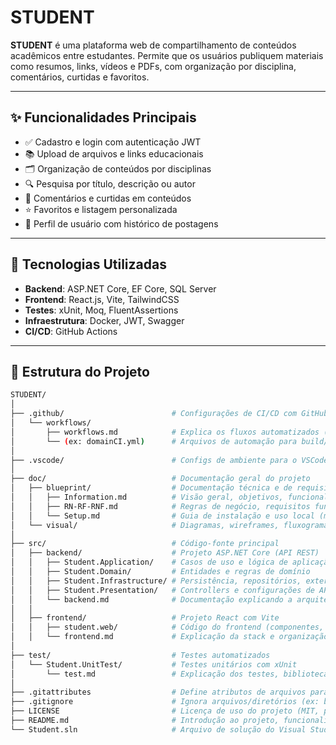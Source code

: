 # STUDENT

**STUDENT** é uma plataforma web de compartilhamento de conteúdos acadêmicos entre estudantes. Permite que os usuários publiquem materiais como resumos, links, vídeos e PDFs, com organização por disciplina, comentários, curtidas e favoritos.

---

## ✨ Funcionalidades Principais

- ✅ Cadastro e login com autenticação JWT
- 📚 Upload de arquivos e links educacionais
- 🗂 Organização de conteúdos por disciplinas
- 🔍 Pesquisa por título, descrição ou autor
- 💬 Comentários e curtidas em conteúdos
- ⭐ Favoritos e listagem personalizada
- 👤 Perfil de usuário com histórico de postagens

---

## 🚀 Tecnologias Utilizadas

- **Backend**: ASP.NET Core, EF Core, SQL Server
- **Frontend**: React.js, Vite, TailwindCSS
- **Testes**: xUnit, Moq, FluentAssertions
- **Infraestrutura**: Docker, JWT, Swagger
- **CI/CD**: GitHub Actions

---

## 📁 Estrutura do Projeto
```bash
STUDENT/
│
├── .github/                        # Configurações de CI/CD com GitHub Actions
│   └── workflows/
│       ├── workflows.md            # Explica os fluxos automatizados (CI/CD)
│       └── (ex: domainCI.yml)      # Arquivos de automação para build/teste
│
├── .vscode/                        # Configs de ambiente para o VSCode (ex: launch.json, settings.json)
│
├── doc/                            # Documentação geral do projeto
│   ├── blueprint/                  # Documentação técnica e de requisitos
│   │   ├── Information.md          # Visão geral, objetivos, funcionalidades e futuras melhorias
│   │   ├── RN-RF-RNF.md            # Regras de negócio, requisitos funcionais e não funcionais
│   │   └── Setup.md                # Guia de instalação e uso local (manual do dev)
│   └── visual/                     # Diagramas, wireframes, fluxogramas etc. (a adicionar)
│
├── src/                            # Código-fonte principal
│   ├── backend/                    # Projeto ASP.NET Core (API REST)
│   │   ├── Student.Application/    # Casos de uso e lógica de aplicação
│   │   ├── Student.Domain/         # Entidades e regras de domínio
│   │   ├── Student.Infrastructure/ # Persistência, repositórios, external services
│   │   ├── Student.Presentation/   # Controllers e configurações de API
│   │   └── backend.md              # Documentação explicando a arquitetura e libs usadas
│   │
│   ├── frontend/                   # Projeto React com Vite
│   │   ├── student.web/            # Código do frontend (componentes, páginas, serviços)
│   │   └── frontend.md             # Explicação da stack e organização do frontend
│
├── test/                           # Testes automatizados
│   └── Student.UnitTest/           # Testes unitários com xUnit
│       └── test.md                 # Explicação dos testes, bibliotecas e estrutura
│
├── .gitattributes                  # Define atributos de arquivos para Git (ex: fim de linha, linguagens)
├── .gitignore                      # Ignora arquivos/diretórios (ex: bin/, obj/, node_modules/)
├── LICENSE                         # Licença de uso do projeto (MIT, permissiva)
├── README.md                       # Introdução ao projeto, funcionalidades, estrutura e como rodar
└── Student.sln                     # Arquivo de solução do Visual Studio (.NET)
